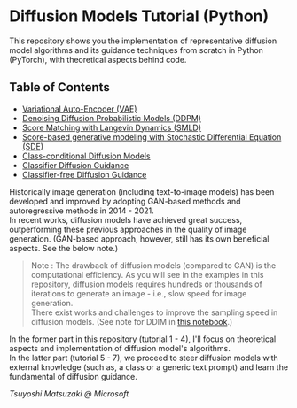 # Diffusion Models Tutorial (Python)

This repository shows you the implementation of representative diffusion model algorithms and its guidance techniques from scratch in Python (PyTorch), with theoretical aspects behind code.

## Table of Contents

- [Variational Auto-Encoder (VAE)](01-vae.ipynb)
- [Denoising Diffusion Probabilistic Models (DDPM)](02-ddpm.ipynb)
- [Score Matching with Langevin Dynamics (SMLD)](03-smld.ipynb)
- [Score-based generative modeling with Stochastic Differential Equation (SDE)](04-sde.ipynb)
- [Class-conditional Diffusion Models](05-class-conditional.ipynb)
- [Classifier Diffusion Guidance](06-classifier-guidance.ipynb)
- [Classifier-free Diffusion Guidance](07-classifier-free-guidance.ipynb)

Historically image generation (including text-to-image models) has been developed and improved by adopting GAN-based methods and autoregressive methods in 2014 - 2021.<br>
In recent works, diffusion models have achieved great success, outperforming these previous approaches in the quality of image generation. (GAN-based approach, however, still has its own beneficial aspects. See the below note.)

> Note : The drawback of diffusion models (compared to GAN) is the computational efficiency. As you will see in the examples in this repository, diffusion models requires hundreds or thousands of iterations to generate an image - i.e., slow speed for image generation.<br>
> There exist works and challenges to improve the sampling speed in diffusion models. (See note for DDIM in [this notebook](./02-ddpm.ipynb).)

In the former part in this repository (tutorial 1 - 4), I'll focus on theoretical aspects and implementation of diffusion model's algorithms.<br>
In the latter part (tutorial 5 - 7), we proceed to steer diffusion models with external knowledge (such as, a class or a generic text prompt) and learn the fundamental of diffusion guidance.

*Tsuyoshi Matsuzaki @ Microsoft*
